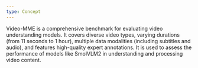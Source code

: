 ```yaml
---
type: Concept
---
```


Video-MME is a comprehensive benchmark for evaluating video understanding models. It covers diverse video types, varying durations (from 11 seconds to 1 hour), multiple data modalities (including subtitles and audio), and features high-quality expert annotations. It is used to assess the performance of models like SmolVLM2 in understanding and processing video content.
